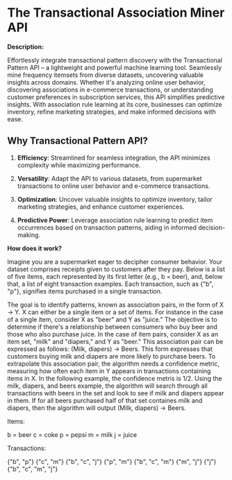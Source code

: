 # The Transactional Association Miner API

**Description:**

Effortlessly integrate transactional pattern discovery with the Transactional Pattern API – a lightweight and powerful machine learning tool. Seamlessly mine frequency itemsets from diverse datasets, uncovering valuable insights across domains. Whether it's analyzing online user behavior, discovering associations in e-commerce transactions, or understanding customer preferences in subscription services, this API simplifies predictive insights. With association rule learning at its core, businesses can optimize inventory, refine marketing strategies, and make informed decisions with ease.


## Why Transactional Pattern API?

1. <b>Efficiency</b>: Streamlined for seamless integration, the API minimizes complexity while maximizing performance.

2. <b>Versatility</b>: Adapt the API to various datasets, from supermarket transactions to online user behavior and e-commerce transactions.

3. <b>Optimization</b>: Uncover valuable insights to optimize inventory, tailor marketing strategies, and enhance customer experiences.

4. <b>Predictive Power</b>: Leverage association rule learning to predict item occurrences based on transaction patterns, aiding in informed decision-making.

**How does it work?**

Imagine you are a supermarket eager to decipher consumer behavior. Your dataset comprises receipts given to customers after they pay. Below is a list of five items, each represented by its first letter (e.g., b = beer), and, below that, a list of eight transaction examples. Each transaction, such as {"b", "p"}, signifies items purchased in a single transaction.

The goal is to identify patterns, known as association pairs, in the form of X -> Y. X can either be a single item or a set of items. For instance in the case of a single item, consider X as "beer" and Y as "juice." The objective is to determine if there's a relationship between consumers who buy beer and those who also purchase juice. In the case of item pairs, consider X as an item set, "milk" and "diapers," and Y as "beer." This association pair can be expressed as follows: (Milk, diapers) -> Beers. This form expresses that customers buying milk and diapers are more likely to purchase beers. To extrapolate this association pair, the algorithm needs a confidence metric, measuring how often each item in Y appears in transactions containing items in X. In the following example, the confidence metris is 1/2. Using the milk, diapers, and beers example, the algorithm will search through all transactions with beers in the set and look to see if milk and diapers appear in them. If for all beers purchased half of that set containes milk and diapers, then the algorithm will output (Milk, diapers) -> Beers.

Items:

b = beer
c = coke
p = pepsi
m = milk
j = juice

Transactions:

{"b", "p"}
{"c", "m"}
{"b", "c", "j"}
{"p", "m"}
{"b", "c", "m"}
{"m", "j"}
{"j"}
{"b", "c", "m", "j"}

